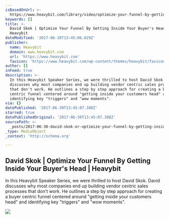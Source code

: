 ```yaml
---
isBasedOnUrl: >-
  https://www.heavybit.com/library/video/optimize-your-funnel-by-getting-inside-your-buyers-head/?utm_source=Heavybit+Updates&utm_campaign=5de2007dd9-C+-+SS+-+David+Skok&utm_medium=email&utm_term=0_248ef1fc80-5de2007dd9-127016677&mc_cid=5de2007dd9&mc_eid=59d9343ef2
keywords: []
title: >-
  David Skok | Optimize Your Funnel By Getting Inside Your Buyer's Head |
  Heavybit
dateModified: '2017-06-30T13:45:06.829Z'
publisher:
  name: Heavybit
  domain: www.heavybit.com
  url: 'https://www.heavybit.com'
  favicon: 'https://www.heavybit.com/wp-content/themes/heavybit/favicon.ico'
author: []
inFeed: true
description: >-
  In this Heavybit Speaker Series, we were thrilled to host David Skok. David
  discusses why most companies end up building vendor centric sales processes
  that don't work. He outlines a step by step approach for creating a buyer
  centric funnel centered around "getting inside your customers head" and
  identifying key "triggers" and "wow moments".
via: {}
datePublished: '2017-06-30T13:45:07.388Z'
starred: true
datePublishedOriginal: '2017-06-30T13:45:07.388Z'
sourcePath: >-
  _posts/2017-06-30-david-skok-or-optimize-your-funnel-by-getting-inside-your-buy.md
_type: MediaObject
_context: 'http://schema.org'

---
```

<article style=""><h1>David Skok | Optimize Your Funnel By Getting Inside Your Buyer's Head | Heavybit</h1><p>In this Heavybit Speaker Series, we were thrilled to host David Skok. David discusses why most companies end up building vendor centric sales processes that don't work. He outlines a step by step approach for creating a buyer centric funnel centered around "getting inside your customers head" and identifying key "triggers" and "wow moments".</p><img src="https://www.heavybit.com/wp-content/uploads/2017/06/david-skok-primary-video-image.jpg" /></article>